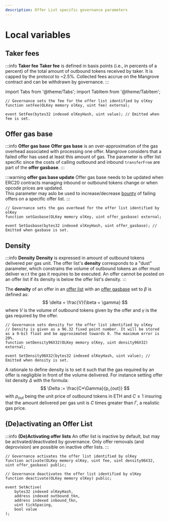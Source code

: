 ```yaml
---
description: Offer List specific governance parameters
---
```


# Local variables

## Taker fees

:::info **Taker fee**
**Taker fee** is defined in basis points (i.e., in percents of a percent) of the total amount of outbound tokens received by taker.
It is capped by the protocol to ~2.5%. Collected fees accrue on the Mangrove contract and can be withdrawn by governance.
:::

import Tabs from '@theme/Tabs';
import TabItem from '@theme/TabItem';

<Tabs>
    <TabItem value="signature" label="Signature" default>

```solidity
// Governance sets the fee for the offer list identified by olKey
function setFee(OLKey memory olKey, uint fee) external;
```

</TabItem>
<TabItem value="events" label="Events">

```solidity
event SetFee(bytes32 indexed olKeyHash, uint value); // Emitted when fee is set.
```

</TabItem>
</Tabs>

## Offer gas base

:::info **Offer gas base**
**Offer gas base** is an over-approximation of the gas overhead associated with processing one offer.
Mangrove considers that a failed offer has used at least this amount of gas.
The parameter is offer list specific since the costs of calling outbound and inbound `transferFrom` are part of the **offer gasbase**.
:::

:::warning **offer gas base update**
Offer gas base needs to be updated when ERC20 contracts managing inbound or outbound tokens change or when opcode prices are updated.  
This parameter may aslo be used to increase/decrease [bounty](../reactive-offer/offer-provision.md#bounty) of failing offers on a specific offer list.
:::

<Tabs>
    <TabItem value="signature" label="Signature" default>

```solidity
// Governance sets the gas overhead for the offer list identified by olKey
function setGasbase(OLKey memory olKey, uint offer_gasbase) external;
```

</TabItem>
<TabItem value="events" label="Events">

```solidity
event SetGasbase(bytes32 indexed olKeyHash, uint offer_gasbase); // Emitted when gasbase is set.
```

</TabItem>
</Tabs>

## Density

:::info **Density**
**Density** is expressed in amount of outbound tokens delivered per gas unit.
The offer list's **density** corresponds to a "dust" parameter, which constrains the volume of outbound tokens an offer must deliver w.r.t the gas it requires to be executed.
An offer cannot be posted on an offer list if its density is below the offer list's density.
:::

The **density** of an offer in an [offer list](../offer-list/README.md) with an [offer gasbase](./local-variables#offer-gas-base) set to $\beta$ is defined as:
$$
\delta = \frac{V}{\beta + \gamma}
$$
where $V$ is the volume of outbound tokens given by the offer and $\gamma$ is the gas required by the offer.

<Tabs>
<TabItem value="signature" label="Signature" default>

```solidity
// Governance sets density for the offer list identified by olKey
// Density is given as a 96.32 fixed point number. It will be stored as a 9-bit float and be approximated towards 0. The maximum error is 20%.
function setDensity96X32(OLKey memory olKey, uint density96X32) external;
```

</TabItem>
<TabItem value="events" label="Events">

```solidity
event SetDensity96X32(bytes32 indexed olKeyHash, uint value); // Emitted when density is set.
```

</TabItem>
</Tabs>

A rationale to define density is to set it such that the gas required by an offer is negligible in front of the volume delivered.
For instance setting offer list density $\Delta$ with the formula:
$$
\Delta := \frac{C*\Gamma}{p_{out}}
$$
with $p_{out}$ being the unit price of outbound tokens in ETH and $C\geq 1$ insuring that the amount delivered per gas unit is $C$ times greater than $\Gamma$, a realistic gas price.

## (De)activating an Offer List

:::info **(De)Activating offer lists**
An offer list is inactive by default, but may be activated/deactivated by governance. Only offer removals (and deprovision) are possible on inactive offer lists.
:::

<Tabs>
<TabItem value="signature" label="Signature" default>

```solidity
// Governance activates the offer list identified by olKey
function activate(OLKey memory olKey, uint fee, uint density96X32, uint offer_gasbase) public;

// Governance deactivates the offer list identified by olKey
function deactivate(OLKey memory olKey) public;
```

</TabItem>
<TabItem value="events" label="Events">

```solidity
event SetActive(
    bytes32 indexed olKeyHash,
    address indexed outbound_tkn,
    address indexed inbound_tkn,
    uint tickSpacing,
    bool value
);
```

</TabItem>
</Tabs>
